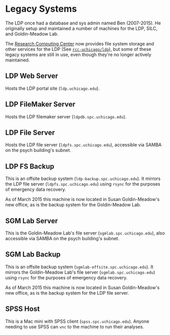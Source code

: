 # Legacy Systems

The LDP once had a database and sys admin named Ben (2007-2015).  He originally setup and maintained a number of machines for the LDP, SILC, and Goldin-Meadow Lab.

The [Research Computing Center](https://github.com/rcc-uchicago) now provides file system storage and other services for the LDP (See [`rcc-uchicago/ldp`](https://github.com/rcc-uchicago/ldp)), but some of these legacy systems are still in use, even though they're no longer actively maintained.


## LDP Web Server

Hosts the LDP portal site (`ldp.uchicago.edu`).


## LDP FileMaker Server

Hosts the LDP filemaker server (`ldpdb.spc.uchicago.edu`).


## LDP File Server

Hosts the LDP file server (`ldpfs.spc.uchicago.edu`), accessible via SAMBA on the psych building's subnet.


## LDP FS Backup

This is an offsite backup system (`ldp-backup.spc.uchicago.edu`).  It mirrors the LDP file server (`ldpfs.spc.uchicago.edu`) using `rsync` for the purposes of emergency data recovery.  

As of March 2015 this machine is now located in Susan Goldin-Meadow's new office, as is the backup system for the Goldin-Meadow Lab.


## SGM Lab Server

This is the Goldin-Meadow Lab's file server (`sgmlab.spc.uchicago.edu`), also accessible via SAMBA on the psych building's subnet.


## SGM Lab Backup

This is an offsite backup system (`sgmlab-offsite.spc.uchicago.edu`).  It mirrors the Goldin-Meadow Lab's file server (`sgmlab.spc.uchicago.edu`) using `rsync` for the purposes of emergency data recovery.  

As of March 2015 this machine is now located in Susan Goldin-Meadow's new office, as is the backup system for the LDP file server.


## SPSS Host

This is a Mac mini with SPSS client (`spss.spc.uchicago.edu`).  Anyone needing to use SPSS can `vnc` to the machine to run their analyses.
